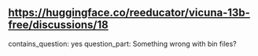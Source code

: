 ## https://huggingface.co/reeducator/vicuna-13b-free/discussions/18

contains_question: yes
question_part: Something wrong with bin files?
